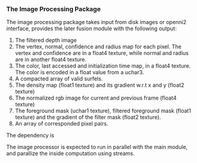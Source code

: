 ### The Image Processing Package

The image processing package takes input from disk images or openni2 interface, provides the later fusion module with the following output:

1. The filtered depth image
2. The vertex, normal, confidence and radius map for each pixel. The vertex and confidence are in a float4 texture, while normal and radius are in another float4 texture.
3. The color, last accessed and initialization time map, in a float4 texture. The color is encoded in a float value from a uchar3. 
4. A compacted array of valid surfels.
4. The density map (float1 texture) and its gradient w.r.t x and y (float2 texture)
5. The normalized rgb image for current and previous frame (float4 texture)
6. The foreground mask (uchar1 texture), filtered foreground mask (float1 texture) and the gradient of the filter mask (float2 texture).
7. An array of corresponded pixel pairs.

The dependency is 

The image processor is expected to run in parallel with the main module, and parallize the inside computation using streams.